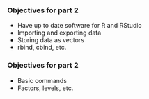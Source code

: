 <h3>Objectives for part 2 </h3>
<ul><li>Have up to date software for R and RStudio
<li>Importing and exporting data
<li>Storing data as vectors
<li> rbind, cbind, etc. </ul>
<h3>Objectives for part 2</h3>
<ul><li>Basic commands
<li>Factors, levels, etc. </ul>


